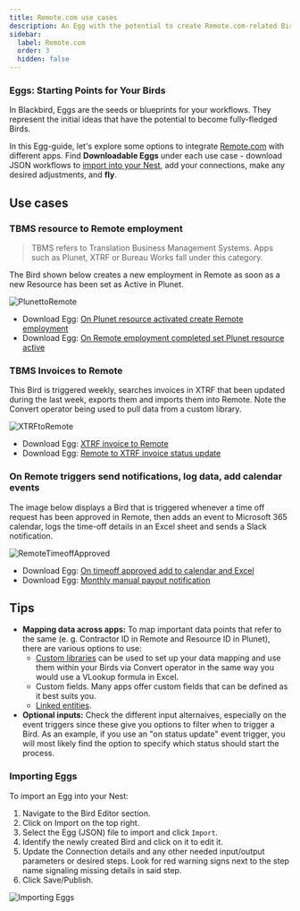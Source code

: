 ```yaml
---
title: Remote.com use cases
description: An Egg with the potential to create Remote.com-related Birds
sidebar:
  label: Remote.com
  order: 3
  hidden: false
---
```


### Eggs: Starting Points for Your Birds

In Blackbird, Eggs are the seeds or blueprints for your workflows. They represent the initial ideas that have the potential to become fully-fledged Birds.

In this Egg-guide, let's explore some options to integrate [Remote.com](https://docs.blackbird.io/apps/remote/) with different apps. Find **Downloadable Eggs** under each use case - download JSON workflows to [import into your Nest](https://docs.blackbird.io/eggs/remote/#importing-eggs), add your connections, make any desired adjustments, and **fly**.

## Use cases

### TBMS resource to Remote employment

> TBMS refers to Translation Business Management Systems. Apps such as Plunet, XTRF or Bureau Works fall under this category.

The Bird shown below creates a new employment in Remote as soon as a new Resource has been set as Active in Plunet.

![PlunettoRemote](../../../assets/docs/eggs/PlunetResourceActivatedCreateRemoteEmployment.png)

- Download Egg: <a href="https://docs.blackbird.io/downloads/Plunet_resource_activated_to_Remote_Employment.json" download>On Plunet resource activated create Remote employment</a>
- Download Egg: <a href="https://docs.blackbird.io/downloads/Remote_employment_completed_set_Plunet_resource_Active.json" download>On Remote employment completed set Plunet resource active</a>

### TBMS Invoices to Remote

This Bird is triggered weekly, searches invoices in XTRF that been updated during the last week, exports them and imports them into Remote. Note the Convert operator being used to pull data from a custom library. 

![XTRFtoRemote](../../../assets/docs/eggs/XtrfInvoiceToRemote.png)

- Download Egg: <a href="https://docs.blackbird.io/downloads/XTRF_invoice_to_Remote.json" download>XTRF invoice to Remote</a>
- Download Egg: <a href="https://docs.blackbird.io/downloads/Remote_to_XTRF_invoice_status_update.json" download>Remote to XTRF invoice status update</a>

### On Remote triggers send notifications, log data, add calendar events

The image below displays a Bird that is triggered whenever a time off request has been approved in Remote, then adds an event to Microsoft 365 calendar, logs the time-off details in an Excel sheet and sends a Slack notification.

![RemoteTimeoffApproved](../../../assets/docs/eggs/RemoteTimeoffApproved.png)

- Download Egg: <a href="https://docs.blackbird.io/downloads/On_timeoff_approved_add_to_Calendar_Excel.json" download>On timeoff approved add to calendar and Excel</a>
- Download Egg: <a href="https://docs.blackbird.io/downloads/Manual_payout_notification.json" download>Monthly manual payout notification</a>

## Tips

- **Mapping data across apps:** To map important data points that refer to the same (e. g. Contractor ID in Remote and Resource ID in Plunet), there are various options to use: 
    - [Custom libraries](https://docs.blackbird.io/concepts/libraries/#custom-libraries) can be used to set up your data mapping and use them within your Birds via Convert operator in the same way you would use a VLookup formula in Excel. 
    - Custom fields. Many apps offer custom fields that can be defined as it best suits you. 
    - [Linked entities](https://docs.blackbird.io/guides/entity-linking/). 
- **Optional inputs:** Check the different input alternaives, especially on the event triggers since these give you options to filter when to trigger a Bird. As an example, if you use an "on status update" event trigger, you will most likely find the option to specify which status should start the process.

### Importing Eggs

To import an Egg into your Nest:

1. Navigate to the Bird Editor section.
2. Click on Import on the top right.
3. Select the Egg (JSON) file to import and click `Import`.
4. Identify the newly created Bird and click on it to edit it.
5. Update the Connection details and any other needed input/output parameters or desired steps. Look for red warning signs next to the step name signaling missing details in said step.
6. Click Save/Publish.

![Importing Eggs](../../../assets/docs/eggs/ImportEggs.gif)
